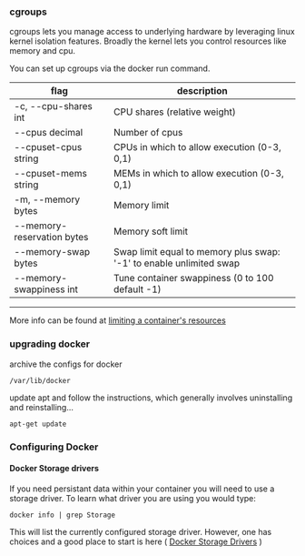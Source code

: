 ### cgroups
cgroups lets you manage access to underlying hardware by leveraging linux kernel isolation features. Broadly the kernel lets you control resources like memory and  cpu.

You can set up cgroups via the docker run command.

flag | description
--- | ---
-c, --cpu-shares int | CPU shares (relative weight)
--cpus decimal | Number of cpus
--cpuset-cpus string | CPUs in which to allow execution (0-3, 0,1)
--cpuset-mems string | MEMs in which to allow execution (0-3, 0,1)
-m, --memory bytes | Memory limit
--memory-reservation  bytes | Memory soft limit
--memory-swap bytes | Swap limit equal to memory plus swap: '-1' to enable unlimited swap
--memory-swappiness int | Tune container swappiness (0 to 100 default -1)

----

More info can be found at [limiting a container's resources](https://docs.docker.com/config/containers/resource_constraints/)

### upgrading docker

archive the configs for docker

```/var/lib/docker```

update apt and follow the instructions, which generally involves uninstalling and reinstalling...

```
apt-get update
```

### Configuring Docker
#### Docker Storage drivers
If you need persistant data within your container you will need to use a storage driver. To learn what driver you are using you would type:

```
docker info | grep Storage
```

This will list the currently configured storage driver. However, one has choices and a good place to start is here ( [Docker Storage Drivers](https://docs.docker.com/storage/storagedriver/select-storage-driver/) )
